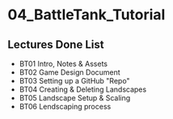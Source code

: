 # 04_BattleTank_Tutorial

## Lectures Done List
* BT01 Intro, Notes & Assets
* BT02 Game Design Document
* BT03 Setting up a GitHub "Repo"
* BT04 Creating & Deleting Landscapes
* BT05 Landscape Setup & Scaling
* BT06 Lendscaping process